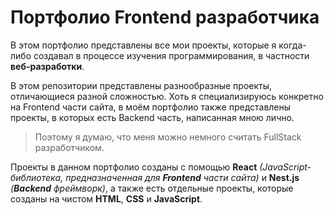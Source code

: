# Портфолио Frontend разработчика
В этом портфолио представлены все мои проекты, которые я когда-либо создавал в процессе изучения программирования, в частности **веб-разработки**.

В этом репозитории представлены разнообразные проекты, отличающиеся разной сложностью. Хоть я специализируюсь конкретно на Frontend части сайта, в моём портфолио также представлены проекты, в которых есть Backend часть, написанная мною лично.
> Поэтому я думаю, что меня можно немного считать FullStack разработчиком.

Проекты в данном портфолио созданы с помощью **React** *(JavaScript-библиотека, предназначенная для **Frontend** части сайта)* и **Nest.js** *(**Backend** фреймворк)*, а также есть отдельные проекты, которые созданы на чистом **HTML**, **CSS** и **JavaScript**.
